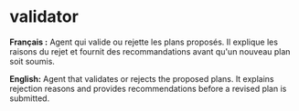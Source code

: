 # validator

**Français :** Agent qui valide ou rejette les plans proposés. Il explique les raisons du rejet et fournit des recommandations avant qu'un nouveau plan soit soumis.

**English:** Agent that validates or rejects the proposed plans. It explains rejection reasons and provides recommendations before a revised plan is submitted.
